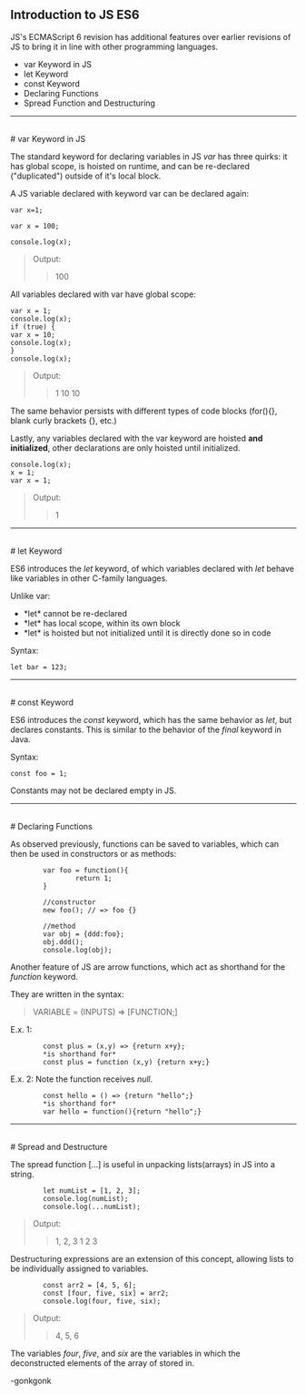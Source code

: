 ## Introduction to JS ES6

JS's ECMAScript 6 revision has additional features over earlier revisions of JS to bring it in line with other programming languages.

* var Keyword in JS
* let Keyword
* const Keyword
* Declaring Functions
* Spread Function and Destructuring

---
<br>
# var Keyword in JS

The standard keyword for declaring variables in JS *var* has three quirks: it has global scope, is hoisted on runtime, and can be re-declared ("duplicated") outside of it's local block.

A JS variable declared with keyword var can be declared again:
<pre><code class="language-javascript">var x=1;

var x = 100;

console.log(x);
</code></pre>

>Output:
>>100

All variables declared with var have global scope:
<pre><code class="language-javascript">var x = 1;
console.log(x);
if (true) {
var x = 10;
console.log(x);
}
console.log(x);
</code></pre>

>Output:
>>1
>>10
>>10

The same behavior persists with different types of code blocks (for(){}, blank curly brackets {}, etc.)

Lastly, any variables declared with the var keyword are hoisted **and initialized**, other declarations are only hoisted until initialized.
<pre><code class="language-javascript">console.log(x);
x = 1;
var x = 1;
</code></pre>

>Output:
>>1

---
<br>
# let Keyword

ES6 introduces the *let* keyword, of which variables declared with *let* behave like variables in other C-family languages.

Unlike var:
<ul>
<li>*let* cannot be re-declared</li>
<li>*let* has local scope, within its own block</li>
<li>*let* is hoisted but not initialized until it is directly done so in code</li>
</ul>

Syntax:
<pre><code class="language-javascript">let bar = 123;
</code></pre>

---
<br>
# const Keyword

ES6 introduces the *const* keyword, which has the same behavior as *let*, but declares constants. This is similar to the behavior of the *final* keyword in Java.

Syntax:
<pre><code class="language-javascript">const foo = 1;
</code></pre>

Constants may not be declared empty in JS.

---
<br>
# Declaring Functions

As observed previously, functions can be saved to variables, which can then be used in constructors or as methods:

<pre><code class="language-javascript">        var foo = function(){
                return 1;
        }

        //constructor
        new foo(); // => foo {}

        //method
        var obj = {ddd:foo};
        obj.ddd();
        console.log(obj);
</code></pre>

Another feature of JS are arrow functions, which act as shorthand for the *function* keyword.

They are written in the syntax:
> VARIABLE = (INPUTS) => [FUNCTION;]

E.x. 1:
<pre><code class="language-javascript">        const plus = (x,y) => {return x+y};
        *is shorthand for*
        const plus = function (x,y) {return x+y;}
</code></pre>

E.x. 2: Note the function receives *null*.
<pre><code class="language-javascript">        const hello = () => {return "hello";}
        *is shorthand for*
        var hello = function(){return "hello";}
</code></pre>

---
<br>
# Spread and Destructure

The spread function [...] is useful in unpacking lists(arrays) in JS into a string.

<pre><code class="language-javascript">        let numList = [1, 2, 3];
        console.log(numList);
        console.log(...numList);
</code></pre>

>Output:
>>1, 2, 3
>>1 2 3

Destructuring expressions are an extension of this concept, allowing lists to be individually assigned to variables.

<pre><code class="language-javascript">        const arr2 = [4, 5, 6];
        const [four, five, six] = arr2;
        console.log(four, five, six);
</code></pre>

>Output:
>>4, 5, 6

The variables *four*, *five*, and *six* are the variables in which the deconstructed elements of the array of stored in.


-gonkgonk
